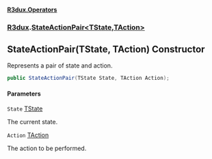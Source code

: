 #### [R3dux.Operators](R3dux.Operators.md 'R3dux.Operators')
### [R3dux](R3dux.Operators.md#R3dux 'R3dux').[StateActionPair&lt;TState,TAction&gt;](StateActionPair_TState,TAction_.md 'R3dux.StateActionPair<TState,TAction>')

## StateActionPair(TState, TAction) Constructor

Represents a pair of state and action.

```csharp
public StateActionPair(TState State, TAction Action);
```
#### Parameters

<a name='R3dux.StateActionPair_TState,TAction_.StateActionPair(TState,TAction).State'></a>

`State` [TState](StateActionPair_TState,TAction_.md#R3dux.StateActionPair_TState,TAction_.TState 'R3dux.StateActionPair<TState,TAction>.TState')

The current state.

<a name='R3dux.StateActionPair_TState,TAction_.StateActionPair(TState,TAction).Action'></a>

`Action` [TAction](StateActionPair_TState,TAction_.md#R3dux.StateActionPair_TState,TAction_.TAction 'R3dux.StateActionPair<TState,TAction>.TAction')

The action to be performed.
